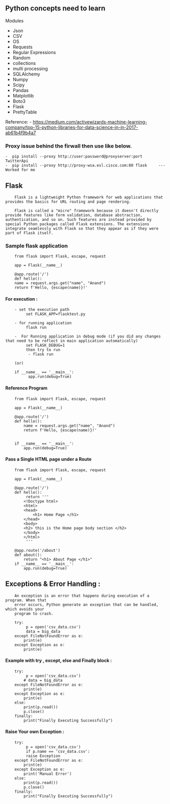 ## Python concepts need to learn


Modules
  - Json
  - CSV
  - OS
  - Requests
  - Regular Expressions
  - Random
  - collections
  - multi processing
  - SQLAlchemy
  - Numpy
  - Scipy
  - Pandas
  - Matplotlib
  - Boto3
  - Flask
  - PrettyTable
  
  Reference: 
    - https://medium.com/activewizards-machine-learning-company/top-15-python-libraries-for-data-science-in-in-2017-ab61b4f9b4a7


### Proxy issue behind the firwall then use like below.

    -  pip install --proxy http://user:password@proxyserver:port TwitterApi
    -  pip install --proxy http://proxy-wsa.esl.cisco.com:80 flask     --- Worked for me



## Flask

	    Flask is a lightweight Python framework for web applications that provides the basics for URL routing and page rendering.

	    Flask is called a "micro" framework because it doesn't directly provide features like form validation, database abstraction, authentication, and so on. Such features are instead provided by special Python packages called Flask extensions. The extensions integrate seamlessly with Flask so that they appear as if they were part of Flask itself.

### Sample flask application

	    from flask import Flask, escape, request

	    app = Flask(__name__)

	    @app.route('/')
	    def hello():
		name = request.args.get("name", "Anand")
		return f'Hello, {escape(name)}!'

#### For execution :

	    - set the execution path
		     set FLASK_APP=flasktest.py

	    - for running application
		     flask run

	    -  For Running application in debug mode (if you did any changes that need to be reflect in main application automatically)
		     set FLASK_DEBUG=1
		     then try to run 
			  - flask run

		(or)

		if __name__ == '__main__':
		      app.run(debug=True)



#### Reference Program 

		from flask import Flask, escape, request

		app = Flask(__name__)

		@app.route('/')
		def hello():
		    name = request.args.get("name", "Anand")
		    return f'Hello, {escape(name)}!'


		if __name__ == '__main__':
			app.run(debug=True)

  
#### Pass a Single HTML page under a Route


		from flask import Flask, escape, request

		app = Flask(__name__)

		@app.route('/')
		def hello():
		     return '''
		    <!Doctype html>
			<html>
			<head>
				<h1> Home Page </h1>
			</head>
			<body> 
			<h2> this is the Home page body section </h2>
			</body>
			</html>
		     '''

		@app.route('/about')
		def about():
		    return "<h1> About Page </h1>"
		if __name__ == '__main__':
			app.run(debug=True)
		
		

Exceptions & Error Handling : 
-----------------------------
		An exception is an error that happens during execution of a program. When that
		error occurs, Python generate an exception that can be handled, which avoids your
		program to crash.

		try:
		     p = open('csv_data.csv')
		     data = big_data
		except FileNotFoundError as e:
		    print(e)
		except Exception as e:
		    print(e)


#### Example with try , except, else and Finally block : 


		try:
		     p = open('csv_data.csv')
		    # data = big_data
		except FileNotFoundError as e:
		    print(e)
		except Exception as e:
		    print(e)
		else:
		    print(p.read())
		    p.close()
		finally:
		    print("Finally Executing Successfully")
	    
#### Raise Your own Exception :

		try:
		     p = open('csv_data.csv')
		     if p.name == 'csv_data.csv':
			 raise Exception
		except FileNotFoundError as e:
		    print(e)
		except Exception as e:
		    print('Manual Error')
		else:
		    print(p.read())
		    p.close()
		finally:
		    print("Finally Executing Successfully")

